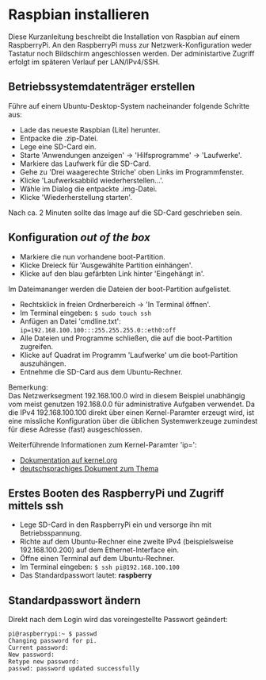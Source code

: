 # Raspbian installieren

Diese Kurzanleitung beschreibt die Installation von Raspbian auf einem RaspberryPi. An den RaspberryPi muss zur Netzwerk-Konfiguration weder Tastatur noch Bildschirm angeschlossen werden. Der administartive Zugriff erfolgt im späteren Verlauf per LAN/IPv4/SSH.

## Betriebssystemdatenträger erstellen

Führe auf einem Ubuntu-Desktop-System nacheinander folgende Schritte aus:

* Lade das neueste Raspbian (Lite) herunter.
* Entpacke die .zip-Datei.
* Lege eine SD-Card ein.
* Starte 'Anwendungen anzeigen' -> 'Hilfsprogramme' -> 'Laufwerke'.
* Markiere das Laufwerk für die SD-Card.
* Gehe zu 'Drei waagerechte Striche' oben Links im Programmfenster.
* Klicke 'Laufwerksabbild wiederherstellen...'.
* Wähle im Dialog die entpackte .img-Datei.
* Klicke 'Wiederherstellung starten'.

Nach ca. 2 Minuten sollte das Image auf die SD-Card geschrieben sein.

## Konfiguration *out of the box*

* Markiere die nun vorhandene boot-Partition.
* Klicke Dreieck für 'Ausgewählte Partition einhängen'.
* Klicke auf den blau gefärbten Link hinter 'Eingehängt in'.

Im Dateimananger werden die Dateien der boot-Partition aufgelistet.

* Rechtsklick in freien Ordnerbereich -> 'In Terminal öffnen'.
* Im Terminal eingeben: `$ sudo touch ssh`
* Anfügen an Datei 'cmdline.txt': `ip=192.168.100.100:::255.255.255.0::eth0:off`
* Alle Dateien und Programme schließen, die auf die boot-Partition zugreifen.
* Klicke auf Quadrat im Programm 'Laufwerke' um die boot-Partition auszuhängen.
* Entnehme die SD-Card aus dem Ubuntu-Rechner.

Bemerkung:  
Das Netzwerksegment 192.168.100.0 wird in diesem Beispiel unabhängig vom meist
genutzen 192.168.0.0 für administrative Aufgaben verwendet. Da die IPv4
192.168.100.100 direkt über einen Kernel-Paramter erzeugt wird,
ist eine missliche Konfiguration über die üblichen Systemwerkzeuge zumindest
für diese Adresse (fast) ausgeschlossen.

Weiterführende Informationen zum Kernel-Paramter 'ip=':
* [Dokumentation auf kernel.org](https://www.kernel.org/doc/html/latest/admin-guide/nfs/nfsroot.html#kernel-command-line)
* [deutschsprachiges Dokument zum Thema](http://www.netzmafia.de/skripten/hardware/RasPi/RasPi_Install.html#initip)


## Erstes Booten des RaspberryPi und Zugriff mittels ssh

* Lege SD-Card in den RaspberryPi ein und versorge ihn mit Betriebsspannung.
* Richte auf dem Ubuntu-Rechner eine zweite IPv4 (beispielsweise 192.168.100.200) auf dem Ethernet-Interface ein.
* Öffne einen Terminal auf dem Ubuntu-Rechner.
* Im Terminal eingeben: `$ ssh pi@192.168.100.100`
* Das Standardpasswort lautet: **raspberry**

## Standardpasswort ändern

Direkt nach dem Login wird das voreingestellte Passwort geändert:

```
pi@raspberrypi:~ $ passwd
Changing password for pi.
Current password: 
New password: 
Retype new password: 
passwd: password updated successfully
```
